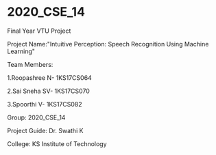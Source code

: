 # 2020_CSE_14

Final Year VTU Project 

Project Name:"Intuitive Perception: Speech Recognition Using Machine Learning"

Team Members:

1.Roopashree N- 1KS17CS064

2.Sai Sneha SV- 1KS17CS070

3.Spoorthi V-   1KS17CS082

Group: 2020_CSE_14

Project Guide: Dr. Swathi K

College: KS Institute of Technology 

